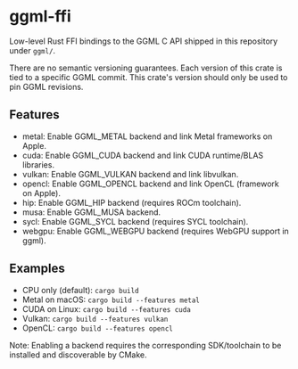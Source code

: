 ggml-ffi
=========

Low-level Rust FFI bindings to the GGML C API shipped in this repository under `ggml/`.

There are no semantic versioning guarantees. Each version of this crate is tied to a specific GGML commit. This crate's version should only be used to pin GGML revisions.

Features
--------

- metal: Enable GGML_METAL backend and link Metal frameworks on Apple.
- cuda: Enable GGML_CUDA backend and link CUDA runtime/BLAS libraries.
- vulkan: Enable GGML_VULKAN backend and link libvulkan.
- opencl: Enable GGML_OPENCL backend and link OpenCL (framework on Apple).
- hip: Enable GGML_HIP backend (requires ROCm toolchain).
- musa: Enable GGML_MUSA backend.
- sycl: Enable GGML_SYCL backend (requires SYCL toolchain).
- webgpu: Enable GGML_WEBGPU backend (requires WebGPU support in ggml).

Examples
--------

- CPU only (default): `cargo build`
- Metal on macOS: `cargo build --features metal`
- CUDA on Linux: `cargo build --features cuda`
- Vulkan: `cargo build --features vulkan`
- OpenCL: `cargo build --features opencl`

Note: Enabling a backend requires the corresponding SDK/toolchain to be installed and discoverable by CMake.
